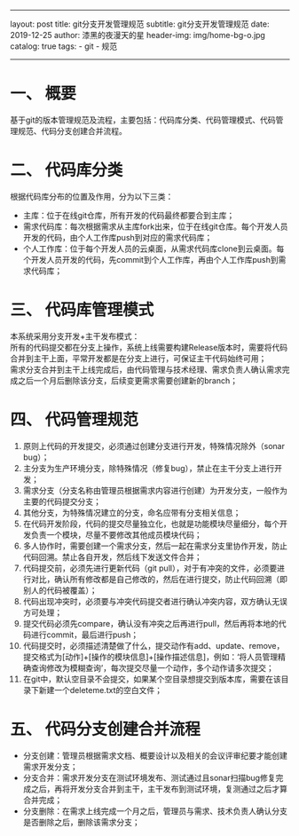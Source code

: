  
 ---
layout:     post
title:      git分支开发管理规范
subtitle:    git分支开发管理规范
date:       2019-12-25
author:     漆黑的夜漫天的星
header-img: img/home-bg-o.jpg
catalog: true
tags:
    - git
    - 规范
    
---
     

# 一、	概要  
基于git的版本管理规范及流程，主要包括：代码库分类、代码管理模式、代码管理规范、代码分支创建合并流程。  
# 二、	代码库分类  
根据代码库分布的位置及作用，分为以下三类：  
- 主库：位于在线git仓库，所有开发的代码最终都要合到主库；  
- 需求代码库：每次根据需求从主库fork出来，位于在线git仓库。每个开发人员开发的代码，由个人工作库push到对应的需求代码库；  
- 个人工作库：位于每个开发人员的云桌面，从需求代码库clone到云桌面。每个开发人员开发的代码，先commit到个人工作库，再由个人工作库push到需求代码库；  
# 三、	代码库管理模式  
本系统采用分支开发+主干发布模式：  
所有的代码提交都在分支上操作，系统上线需要构建Release版本时，需要将代码合并到主干上面，平常开发都是在分支上进行，可保证主干代码始终可用；  
需求分支合并到主干上线完成后，由代码管理与技术经理、需求负责人确认需求完成之后一个月后删除该分支，后续变更需求需要创建新的branch；  
# 四、	代码管理规范  
1.	原则上代码的开发提交，必须通过创建分支进行开发，特殊情况除外（sonar bug）；  
2.	主分支为生产环境分支，除特殊情况（修复bug），禁止在主干分支上进行开发；  
3.	需求分支（分支名称由管理员根据需求内容进行创建）为开发分支，一般作为主要的代码提交分支；  
4.	其他分支，为特殊情况建立的分支，命名应带有分支相关信息；  
5.	在代码开发阶段，代码的提交尽量独立化，也就是功能模块尽量细分，每个开发负责一个模块，尽量不要修改其他成员模块代码；  
6.	多人协作时，需要创建一个需求分支，然后一起在需求分支里协作开发，防止代码回溯。禁止各自开发，然后线下发送文件合并；  
7.	代码提交前，必须先进行更新代码（git pull），对于有冲突的文件，必须要进行对比，确认所有修改都是自己修改的，然后在进行提交，防止代码回溯（即别人的代码被覆盖）；  
8.	代码出现冲突时，必须要与冲突代码提交者进行确认冲突内容，双方确认无误方可处理；  
9.	提交代码必须先compare，确认没有冲突之后再进行pull，然后再将本地的代码进行commit，最后进行push；  
10.	代码提交时，必须描述清楚做了什么，提交动作有add、update、remove，提交格式为[动作]+[操作的模块信息]+[操作描述信息]，例如：‘将人员管理精确查询修改为模糊查询’，每次提交尽量一个动作，多个动作请多次提交；  
11.	在git中，默认空目录不会提交，如果某个空目录想提交到版本库，需要在该目录下新建一个deleteme.txt的空白文件；    
# 五、	代码分支创建合并流程  
- 分支创建：管理员根据需求文档、概要设计以及相关的会议评审纪要才能创建需求开发分支；  
- 分支合并：需求开发分支在测试环境发布、测试通过且sonar扫描bug修复完成之后，再将开发分支合并到主干，主干发布到测试环境，复测通过之后才算合并完成；  
- 分支删除：在需求上线完成一个月之后，管理员与需求、技术负责人确认分支是否删除之后，删除该需求分支；  

 
